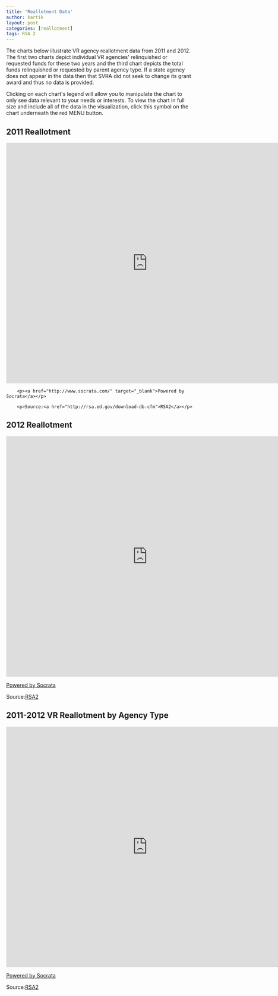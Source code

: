 ```yaml
---
title: 'Reallotment Data'
author: kartik
layout: post
categories: [reallotment]
tags: RSA 2
---
```

<p>The charts below illustrate VR agency reallotment data from 2011 and 2012. The first two charts depict individual VR agencies' relinquished or requested funds for these two years and the third chart depicts the total funds relinquished or requested by parent agency type. If a state agency does not appear in the data then that SVRA did not seek to change its grant award and thus no data is provided.</p> 


<p>Clicking on each chart's legend will allow you to manipulate the chart to only see data relevant to your needs or interests. To view the chart in full size and include all of the data in the visualization, click this symbol <i class="icon-fullscreen"></i>on the chart underneath the red MENU button.</p>

<h2>2011 Reallotment</h2>
<div>
<iframe width="760px" title="Column Chart: 2011 Reallotment" height="646px" src="https://opendata.socrata.com/w/spa8-gmmy/y34g-bnf3?cur=f4gu2LGhy48&from=root" frameborder="0" scrolling="no"><a href="https://opendata.socrata.com/dataset/Column-Chart-2011-Reallotment/spa8-gmmy" title="Column Chart: 2011 Reallotment" target="_blank">Column Chart: 2011 Reallotment</a></iframe>

		<p><a href="http://www.socrata.com/" target="_blank">Powered by Socrata</a></p>

		<p>Source:<a href="http://rsa.ed.gov/download-db.cfm">RSA2</a></p>
</div>
<h2>2012 Reallotment</h2>

<iframe width="760px" title="Column Chart: 2012 Reallotment" height="646px" src="https://opendata.socrata.com/w/rz8u-46hu/y34g-bnf3?cur=AUrskfJsOHY&from=root" frameborder="0" scrolling="no"><a href="https://opendata.socrata.com/dataset/Column-Chart-2012-Reallotment/rz8u-46hu" title="Column Chart: 2012 Reallotment" target="_blank">Column Chart: 2012 Reallotment</a></iframe>

<p><a href="http://www.socrata.com/" target="_blank">Powered by Socrata</a></p>

<p>Source:<a href="http://rsa.ed.gov/download-db.cfm">RSA2</a></p>

<h2>2011-2012 VR Reallotment by Agency Type</h2>
<div><iframe width="760px" title="Bar Chart: 2011-2012 VR Reallotment by Agency Type" height="646px" src="https://opendata.socrata.com/w/hurz-4z4p/y34g-bnf3?cur=g7T-5S4QGUs&from=root" frameborder="0" scrolling="no"><a href="https://opendata.socrata.com/dataset/Bar-Chart-2011-2012-VR-Reallotment-by-Agency-Type/hurz-4z4p" title="Bar Chart: 2011-2012 VR Reallotment by Agency Type" target="_blank">Bar Chart: 2011-2012 VR Reallotment by Agency Type</a></iframe><p><a href="http://www.socrata.com/" target="_blank">Powered by Socrata</a></p></div>
<p>Source:<a href="http://rsa.ed.gov/download-db.cfm">RSA2</a></p>